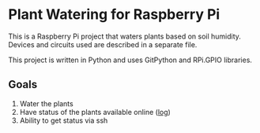 # Plant Watering for Raspberry Pi

This is a Raspberry Pi project that waters plants
based on soil humidity. Devices and circuits used
are described in a separate file.

This project is written in Python and uses
GitPython and RPi.GPIO libraries.

## Goals

1. Water the plants
2. Have status of the plants available online ([log](https://github.com/PatrikTrefil/plant-watering-log))
3. Ability to get status via ssh
